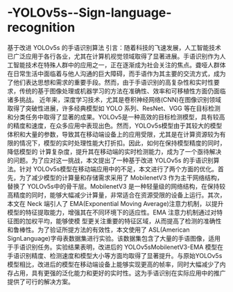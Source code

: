 # -YOLOv5s--Sign-language-recognition
基于改进 YOLOv5s 的手语识别算法
引言：随着科技的飞速发展，人工智能技术已广泛应用于各行各业，尤其在计算机视觉领域取得了显著进展。手语识别作为人工智能技术在特殊人群中的应用之一，正在逐渐成为社会关注的焦点。聋哑人群体在日常生活中面临着与他人沟通的巨大障碍，而手语作为其主要的交流方式，成为了他们表达思想和需求的重要手段。然而，由于手语识别的高复杂性和实时性要求，传统的基于图像处理或机器学习的方法在准确性、效率和可移植性方面仍面临诸多挑战。
近年来，深度学习技术，尤其是卷积神经网络(CNN)在图像识别领域取得了突破性进展，许多经典模型如 YOLO 系列、ResNet、VGG 等在目标检测和分类任务中取得了显著的成果。YOLOv5是一种高效的目标检测模型，具有较高的精度和速度，在众多应用中表现出色。然而，YOLOv5s模型由于其较大的模型体积和大量的参数，导致其在移动端设备上的应用受限，尤其是在计算资源较为有限的情况下，模型的实时处理性能大打折扣。因此，如何在保持模型精度的同时，降低模型的
计算复杂度，提升其在移动端的实时检测能力，成为了一个亟待解决的问题。为了应对这一挑战，本文提出了一种基于改进 YOLOv5s 的手语识别算法。针对 YOLOv5s模型在移动端应用中的不足，本文进行了两个方面的优化。首先，为了减少模型的计算量和存储需求采用了 MobilenetV3 作为主干网络结构，替换了 YOLOv5s中的骨干层。MobilenetV3 是一种轻量级的网络结构，在保持较高精度的同时，能够大幅减少计算量，非常适合在资源受限的设备上运行。其次，本文在 Neck 端引人了 EMA(Exponential Moving Average)注意力机制，以提升模型的特征提取能力，增强其在不同环境下的适应性。EMA 注意力机制通过对特征图的加权平均，能够使模
型更关注重要的特征区域，从而提高了检测的准确性和鲁棒性。为了验证所提方法的有效性，本文使用了 ASL(American SignLanguage)字母表数据集进行实验。该数据集包含了大量的手语图像，适用于手语识别任务。实验结果表明，改进后的 YOLOv5sMobilenetV3-EMA 模型在手语识别精度、检测速度和模型大小等方面均取得了显著提升。与原始YOLOv5s 模型相比，改进后的模型在移动端设备上能够实现更高的帧率，同时大幅减少了内存占用，具有更强的泛化能力和更好的实时性。这为手语识别在实际应用中的推广提供了可行的解决方案。
